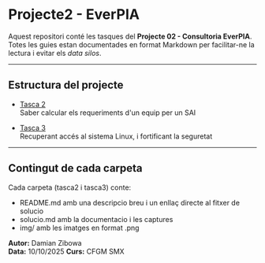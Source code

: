 # Projecte2 - EverPIA

Aquest repositori conté les tasques del **Projecte 02 - Consultoria EverPIA**.  
Totes les guies estan documentades en format Markdown per facilitar-ne la lectura i evitar els *data silos*.

---

## Estructura del projecte

- [Tasca 2](./tasca2/README.md)  
  Saber calcular els requeriments d'un equip per un SAI

- [Tasca 3](./T03/README.md)  
  Recuperant accés al sistema Linux, i fortificant la seguretat

---

## Contingut de cada carpeta

Cada carpeta (tasca2 i tasca3) conte:
- README.md amb una descripcio breu i un enllaç directe al fitxer de solucio
- solucio.md amb la documentacio i les captures
- img/ amb les imatges en format .png

**Autor:** Damian Zibowa  
**Data:** 10/10/2025
**Curs:** CFGM SMX
